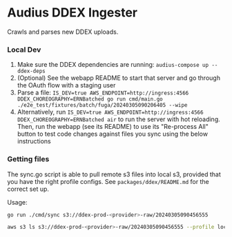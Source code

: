 # Audius DDEX Ingester

Crawls and parses new DDEX uploads.

### Local Dev
1. Make sure the DDEX dependencies are running: `audius-compose up --ddex-deps`
2. (Optional) See the webapp README to start that server and go through the OAuth flow with a staging user
3. Parse a file: `IS_DEV=true AWS_ENDPOINT=http://ingress:4566 DDEX_CHOREOGRAPHY=ERNBatched go run cmd/main.go ./e2e_test/fixtures/batch/fuga/20240305090206405 --wipe`
4. Alternatively, run `IS_DEV=true AWS_ENDPOINT=http://ingress:4566 DDEX_CHOREOGRAPHY=ERNBatched air` to run the server with hot reloading. Then, run the webapp (see its README) to use its "Re-process All" button to test code changes against files you sync using the below instructions


### Getting files

The sync.go script is able to pull remote s3 files into local s3, provided that you have the right profile configs. See `packages/ddex/README.md` for the correct set up.

Usage:

```bash
go run ./cmd/sync s3://ddex-prod-<provider>-raw/20240305090456555

aws s3 ls s3://ddex-prod-<provider>-raw/20240305090456555 --profile local
```
